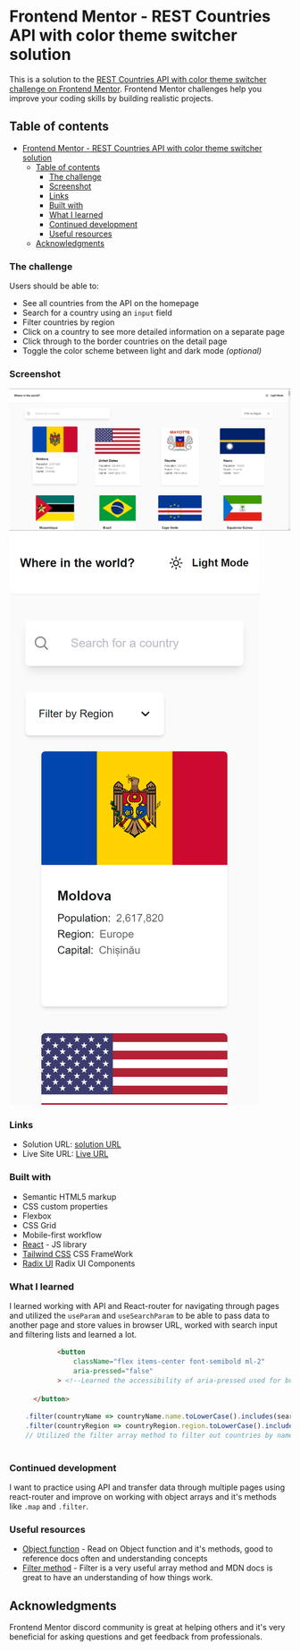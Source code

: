 # Frontend Mentor - REST Countries API with color theme switcher solution

This is a solution to the [REST Countries API with color theme switcher challenge on Frontend Mentor](https://www.frontendmentor.io/challenges/rest-countries-api-with-color-theme-switcher-5cacc469fec04111f7b848ca). Frontend Mentor challenges help you improve your coding skills by building realistic projects. 

## Table of contents

- [Frontend Mentor - REST Countries API with color theme switcher solution](#frontend-mentor---rest-countries-api-with-color-theme-switcher-solution)
  - [Table of contents](#table-of-contents)
    - [The challenge](#the-challenge)
    - [Screenshot](#screenshot)
    - [Links](#links)
    - [Built with](#built-with)
    - [What I learned](#what-i-learned)
    - [Continued development](#continued-development)
    - [Useful resources](#useful-resources)
  - [Acknowledgments](#acknowledgments)


### The challenge

Users should be able to:

- See all countries from the API on the homepage
- Search for a country using an `input` field
- Filter countries by region
- Click on a country to see more detailed information on a separate page
- Click through to the border countries on the detail page
- Toggle the color scheme between light and dark mode *(optional)*

### Screenshot

![](./Desktop-Shot-RESTAPI.png)
![](./Mobile-Shot-RESTAPI.png)

### Links

- Solution URL: [solution URL](https://your-solution-url.com)
- Live Site URL: [Live URL](https://rest-countries-api-iota-eight.vercel.app/)
  

### Built with

- Semantic HTML5 markup
- CSS custom properties
- Flexbox
- CSS Grid
- Mobile-first workflow
- [React](https://reactjs.org/) - JS library
- [Tailwind CSS](https://tailwindcss.com/) CSS FrameWork
- [Radix UI](https://www.radix-ui.com/) Radix UI Components


### What I learned
I learned working with API and React-router for navigating through pages and utilized the `useParam` and `useSearchParam` to be able to pass data to another page and store values in browser URL, worked with search input and filtering lists and learned a lot.

```html
            <button
                className="flex items-center font-semibold ml-2"
                aria-pressed="false"  
            > <!--Learned the accessibility of aria-pressed used for buttons that are expected to have a toggle action -->

      </button>
```

```js
    .filter(countryName => countryName.name.toLowerCase().includes(searchCountry && searchCountry.toLowerCase()) || !searchCountry)
    .filter(countryRegion => countryRegion.region.toLowerCase().includes(filterRegion && filterRegion.toLowerCase()) || !filterRegion)
    // Utilized the filter array method to filter out countries by name and filtering regions as well
   
```


### Continued development
I want to practice using API and transfer data through multiple pages using react-router and improve on working with object arrays and it's methods like `.map` and `.filter`.


### Useful resources

- [Object function](https://developer.mozilla.org/en-US/docs/Web/JavaScript/Reference/Global_Objects/Object/entries) - Read on Object function and it's methods, good to reference docs often and understanding concepts
- [Filter method](https://developer.mozilla.org/en-US/docs/Web/JavaScript/Reference/Global_Objects/Array/filter) - Filter is a very useful array method and MDN docs is great to have an understanding of how things work.


## Acknowledgments
Frontend Mentor discord community is great at helping others and it's very beneficial for asking questions and get feedback from professionals.
